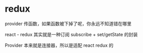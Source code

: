 # redux

<!-- 状态机的库 -->

<!-- 观察者模式（发布订阅器） -->

<!-- 解除监听 -->


<!-- 设计顶层的架构 store （list、alltab、tab） -->


provider 传函数，如果函数被下掉了呢，你永远不知道错在哪里

react - redux 其实就是一种订阅 subscribe + set/getState 的封装

Provider 本来就是连接器，所以是适配 react redux 的

<!-- middle ware （中间件）=》 enhancer -->
<!-- 自己写一套中间件 -->

